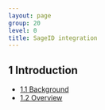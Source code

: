```yaml
---
layout: page
group: 20
level: 0
title: SageID integration
---
```


## 1  Introduction

* [1.1  Background](../06-0101/)
* [1.2  Overview](../06-0102/)